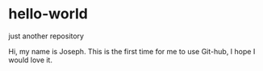 # hello-world
just another repository


Hi, my name is Joseph. This is the first time for me to use Git-hub, I hope I would love it.
